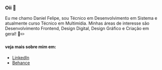 ### Oii 👋

Eu me chamo Daniel Felipe, sou Técnico em Desenvolvimento em Sistema e atualmente curso Técnico em Multimídia. Minhas áreas de interesse são Desenvolvimento Frontend, Design Digital, Design Gráfico e Criação em geral! 🧠✏️

#### veja mais sobre mim em:
  - [LinkedIn](https://www.linkedin.com/in/nadfelipe/)
  - [Behance](https://www.behance.net/nadfelipe)
